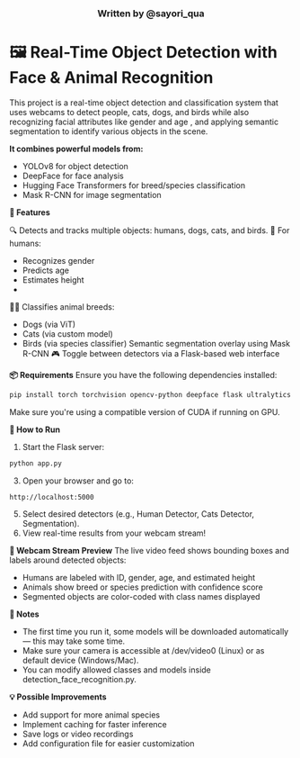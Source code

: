 <div align="center">
  <h3>Written by @sayori_qua</h3>
</div>

# 🖼️ Real-Time Object Detection with Face & Animal Recognition
This project is a real-time object detection and classification system that uses webcams to detect people, cats, dogs, and birds while also recognizing facial attributes like gender and age , and applying semantic segmentation to identify various objects in the scene.

**It combines powerful models from:**
- YOLOv8 for object detection
- DeepFace for face analysis
- Hugging Face Transformers for breed/species classification
- Mask R-CNN for image segmentation

**🧠 Features**

🔍 Detects and tracks multiple objects: humans, dogs, cats, and birds.
👥 For humans:
- Recognizes gender
- Predicts age
- Estimates height
- 
🐶🐱 Classifies animal breeds:
- Dogs (via ViT)
- Cats (via custom model)
- Birds (via species classifier)
Semantic segmentation overlay using Mask R-CNN
🎮 Toggle between detectors via a Flask-based web interface

**📦 Requirements**
Ensure you have the following dependencies installed:

```bash 
pip install torch torchvision opencv-python deepface flask ultralytics pillow transformers
```

Make sure you're using a compatible version of CUDA if running on GPU.

**🚀 How to Run**
1. Start the Flask server:
```bash
python app.py
```
3. Open your browser and go to:
```bash
http://localhost:5000
```
5. Select desired detectors (e.g., Human Detector, Cats Detector, Segmentation).
6. View real-time results from your webcam stream!

**📸 Webcam Stream Preview**
The live video feed shows bounding boxes and labels around detected objects:

- Humans are labeled with ID, gender, age, and estimated height
- Animals show breed or species prediction with confidence score
- Segmented objects are color-coded with class names displayed
  
**📝 Notes**
- The first time you run it, some models will be downloaded automatically — this may take some time.
- Make sure your camera is accessible at /dev/video0 (Linux) or as default device (Windows/Mac).
- You can modify allowed classes and models inside detection_face_recognition.py.
  
**💡 Possible Improvements**
- Add support for more animal species
- Implement caching for faster inference
- Save logs or video recordings
- Add configuration file for easier customization

